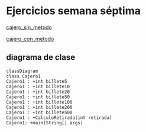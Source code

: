 # Ejercicios semana séptima

[cajero_sin_metodo](https://github.com/angelaserantes/ejercicio_semana_septima/blob/main/src/com/ejercicios/SemanaSeptima/Cajero.java)

[cajero_con_metodo](https://github.com/angelaserantes/ejercicio_semana_septima/blob/main/src/com/ejercicios/SemanaSeptima/Cajero1.java)

## diagrama de clase

```mermaid
classDiagram
class Cajero1
Cajero1 : +int billete5
Cajero1 : +int billete10
Cajero1 : +int billete20
Cajero1 : +int billete50
Cajero1 : +int billete100
Cajero1 : +int billete200
Cajero1 : +int billete500
Cajero1 : +CalculoRetirada(int retirada)
Cajero1: +main(String[] args)
```